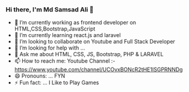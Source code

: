 ### Hi there, I'm Md Samsad Ali 👋 

- 🔭 I’m currently working as frontend developer on HTML,CSS,Bootstrap,JavaScript
- 🌱 I’m currently learning react.js and laravel
- 👯 I’m looking to collaborate on Youtube and Full Stack Developer
- 🤔 I’m looking for help with ...
- 💬 Ask me about HTML, CSS, JS, Bootstrap, PHP & LARAVEL
- 📫 How to reach me: Youtube Channel :- https://www.youtube.com/channel/UCOvxBONcR2tHE1ISGPRNNDg
- 😄 Pronouns: ... FYN
- ⚡ Fun fact: ... I Like to Play Games
